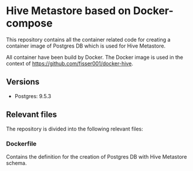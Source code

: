 # Hive Metastore based on Docker-compose
This repository contains all the container related code for creating a container image of Postgres DB which is used for Hive Metastore. 

All container have been build by Docker. The Docker image is used in the context of https://github.com/fisser001/docker-hive.

## Versions
- Postgres: 9.5.3

## Relevant files
The repository is divided into the following relevant files:

### Dockerfile
Contains the definition for the creation of Postgres DB with Hive Metastore schema.
